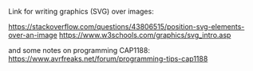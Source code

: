 Link for writing graphics (SVG) over images:

https://stackoverflow.com/questions/43806515/position-svg-elements-over-an-image
https://www.w3schools.com/graphics/svg_intro.asp

and some notes on programming CAP1188:
https://www.avrfreaks.net/forum/programming-tips-cap1188
